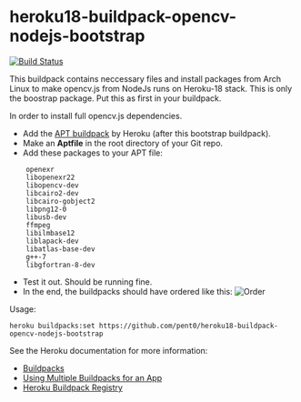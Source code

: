 # heroku18-buildpack-opencv-nodejs-bootstrap

[![Build Status](https://travis-ci.com/Starkast/heroku-buildpack-cmake.svg?branch=master)](https://travis-ci.com/Starkast/heroku-buildpack-cmake)

This buildpack contains neccessary files and install packages from Arch Linux to make opencv.js from NodeJs runs on Heroku-18 stack.
This is only the boostrap package. Put this as first in your buildpack.

In order to install full opencv.js dependencies.
   - Add the [APT buildpack](https://github.com/heroku/heroku-buildpack-apt) by Heroku (after this bootstrap buildpack).
   - Make an **Aptfile** in the root directory of your Git repo. 
   - Add these packages to your APT file:
```
    openexr
    libopenexr22
    libopencv-dev
    libcairo2-dev
    libcairo-gobject2
    libpng12-0
    libusb-dev
    ffmpeg
    libilmbase12
    liblapack-dev
    libatlas-base-dev
    g++-7
    libgfortran-8-dev
```
   - Test it out. Should be running fine.
   - In the end, the buildpacks should have ordered like this:
   ![Order](https://cdn.discordapp.com/attachments/463217723934113795/498864531532021760/unknown.png)

Usage:
    
    heroku buildpacks:set https://github.com/pent0/heroku18-buildpack-opencv-nodejs-bootstrap

See the Heroku documentation for more information:

* [Buildpacks]
* [Using Multiple Buildpacks for an App](https://devcenter.heroku.com/articles/using-multiple-buildpacks-for-an-app)
* [Heroku Buildpack Registry](https://devcenter.heroku.com/articles/buildpack-registry)

[Buildpacks]: https://devcenter.heroku.com/articles/buildpacks
